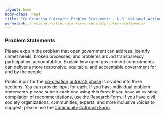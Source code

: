 ```yaml
---
layout: home
body-class: nap4
title: "Co-Creation Outreach: Problem Statements - U.S. National Action Plan for Open Government"
permalink: /national-action-plan/co-creation/problem-statements/
---
```


### Problem Statements

Please explain the problem that open government can address. Identify unmet needs, broken processes, and problems around transparency, participation, accountability. Explain how open government commitments can deliver a more responsive, equitable, and accountable government for and by the people

Public input for the [co-creation](../) [outreach phase](../outreach/) is divided into three sections. You can provide input for each. If you have individual problem statements, please submit each one using this form. If you have an existing compilation of recommendations, use the [Research Form](../research-form). If you have civil society organizations, communities, experts, and more inclusive voices to suggest, please use the [Community Outreach Form](../outreach-form/).


<script src="https://touchpoints.app.cloud.gov/touchpoints/1d206010.js" async></script>
<div id="action-plan-feedback-problem-statements"></div>